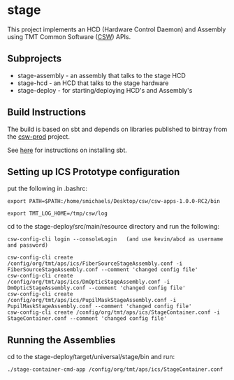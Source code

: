 # stage

This project implements an HCD (Hardware Control Daemon) and Assembly using 
TMT Common Software ([CSW](https://github.com/tmtsoftware/csw-prod)) APIs. 

## Subprojects

* stage-assembly - an assembly that talks to the stage HCD
* stage-hcd - an HCD that talks to the stage hardware
* stage-deploy - for starting/deploying HCD's and Assembly's

## Build Instructions

The build is based on sbt and depends on libraries published to bintray from the 
[csw-prod](https://github.com/tmtsoftware/csw-prod) project.

See [here](https://www.scala-sbt.org/1.0/docs/Setup.html) for instructions on installing sbt.

## Setting up ICS Prototype configuration

put the following in .bashrc:

```
export PATH=$PATH:/home/smichaels/Desktop/csw/csw-apps-1.0.0-RC2/bin

export TMT_LOG_HOME=/tmp/csw/log
```
cd to the stage-deploy/src/main/resource directory and run the following:

```
csw-config-cli login --consoleLogin   (and use kevin/abcd as username and password)

csw-config-cli create /config/org/tmt/aps/ics/FiberSourceStageAssembly.conf -i FiberSourceStageAssembly.conf --comment 'changed config file'
csw-config-cli create /config/org/tmt/aps/ics/DmOpticStageAssembly.conf -i DmOpticStageAssembly.conf --comment 'changed config file'
csw-config-cli create /config/org/tmt/aps/ics/PupilMaskStageAssembly.conf -i PupilMaskStageAssembly.conf --comment 'changed config file'
csw-config-cli create /config/org/tmt/aps/ics/StageContainer.conf -i StageContainer.conf --comment 'changed config file'
```


## Running the Assemblies

 cd to the stage-deploy/target/universal/stage/bin and run:
 ```
 ./stage-container-cmd-app /config/org/tmt/aps/ics/StageContainer.conf
 ```